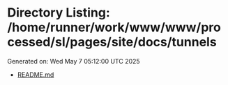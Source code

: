 # Directory Listing: /home/runner/work/www/www/processed/sl/pages/site/docs/tunnels
Generated on: Wed May  7 05:12:00 UTC 2025

- [README.md](README.md)
